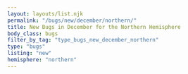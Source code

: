 ```yaml
---
layout: layouts/list.njk
permalink: "/bugs/new/december/northern/"
title: New Bugs in December for the Northern Hemisphere
body_class: bugs
filter_by_tag: "type_bugs_new_december_northern"
type: "bugs"
listing: "new"
hemisphere: "northern"
---
```

